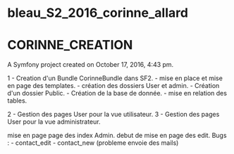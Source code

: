 

# bleau_S2_2016_corinne_allard
# CORINNE_CREATION

A Symfony project created on October 17, 2016, 4:43 pm.


1 - Creation d'un Bundle CorinneBundle dans SF2.
    - mise en place et mise en page des templates. 
    - création des dossiers User et admin.
    - Création d'un dossier Public.
    - Création de la base de donnée.
    - mise en relation des tables.
    
2 - Gestion des pages User pour la vue utilisateur.
3 - Gestion des pages User pour la vue administrateur.

  mise en page page des index Admin.
   debut de mise en page des edit. 
  Bugs : - contact_edit
         - contact_new (probleme envoie des mails)
